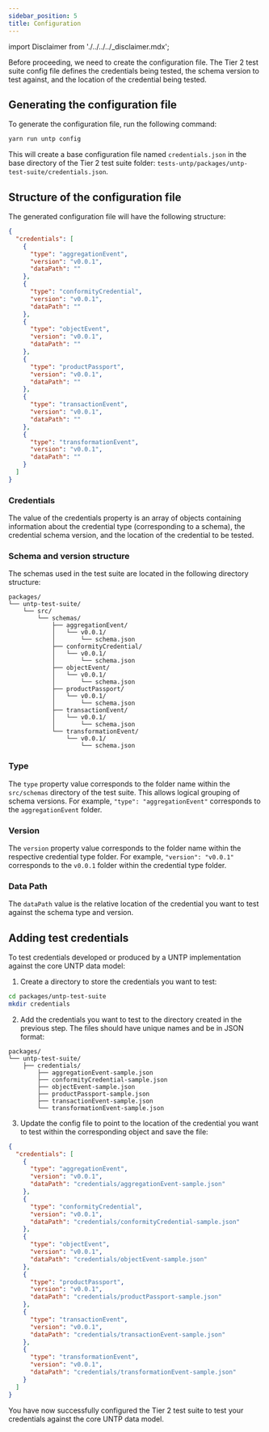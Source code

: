 ```yaml
---
sidebar_position: 5
title: Configuration
---
```


import Disclaimer from './../../../\_disclaimer.mdx';

<Disclaimer />

Before proceeding, we need to create the configuration file. The Tier 2 test suite config file defines the credentials being tested, the schema version to test against, and the location of the credential being tested.

## Generating the configuration file

To generate the configuration file, run the following command:

```bash
yarn run untp config
```

This will create a base configuration file named `credentials.json` in the base directory of the Tier 2 test suite folder: `tests-untp/packages/untp-test-suite/credentials.json`.

## Structure of the configuration file

The generated configuration file will have the following structure:

```json
{
  "credentials": [
    {
      "type": "aggregationEvent",
      "version": "v0.0.1",
      "dataPath": ""
    },
    {
      "type": "conformityCredential",
      "version": "v0.0.1",
      "dataPath": ""
    },
    {
      "type": "objectEvent",
      "version": "v0.0.1",
      "dataPath": ""
    },
    {
      "type": "productPassport",
      "version": "v0.0.1",
      "dataPath": ""
    },
    {
      "type": "transactionEvent",
      "version": "v0.0.1",
      "dataPath": ""
    },
    {
      "type": "transformationEvent",
      "version": "v0.0.1",
      "dataPath": ""
    }
  ]
}
```

### Credentials
The value of the credentials property is an array of objects containing information about the credential type (corresponding to a schema), the credential schema version, and the location of the credential to be tested.

### Schema and version structure

The schemas used in the test suite are located in the following directory structure:

```
packages/
└── untp-test-suite/
    └── src/
        └── schemas/
            ├── aggregationEvent/
            │   └── v0.0.1/
            │       └── schema.json
            ├── conformityCredential/
            │   └── v0.0.1/
            │       └── schema.json
            ├── objectEvent/
            │   └── v0.0.1/
            │       └── schema.json
            ├── productPassport/
            │   └── v0.0.1/
            │       └── schema.json
            ├── transactionEvent/
            │   └── v0.0.1/
            │       └── schema.json
            └── transformationEvent/
                └── v0.0.1/
                    └── schema.json
```

### Type
The `type` property value corresponds to the folder name within the `src/schemas` directory of the test suite. This allows logical grouping of schema versions. For example, `"type": "aggregationEvent"` corresponds to the `aggregationEvent` folder.

### Version
The `version` property value corresponds to the folder name within the respective credential type folder. For example, `"version": "v0.0.1"` corresponds to the `v0.0.1` folder within the credential type folder.

### Data Path

The `dataPath` value is the relative location of the credential you want to test against the schema type and version.

## Adding test credentials

To test credentials developed or produced by a UNTP implementation against the core UNTP data model:

1. Create a directory to store the credentials you want to test:

```bash
cd packages/untp-test-suite
mkdir credentials
```

2. Add the credentials you want to test to the directory created in the previous step. The files should have unique names and be in JSON format:

```
packages/
└── untp-test-suite/
    ├── credentials/
        ├── aggregationEvent-sample.json
        ├── conformityCredential-sample.json
        ├── objectEvent-sample.json
        ├── productPassport-sample.json
        ├── transactionEvent-sample.json
        └── transformationEvent-sample.json
```

3. Update the config file to point to the location of the credential you want to test within the corresponding object and save the file:

```json
{
  "credentials": [
    {
      "type": "aggregationEvent",
      "version": "v0.0.1",
      "dataPath": "credentials/aggregationEvent-sample.json"
    },
    {
      "type": "conformityCredential",
      "version": "v0.0.1",
      "dataPath": "credentials/conformityCredential-sample.json"
    },
    {
      "type": "objectEvent",
      "version": "v0.0.1",
      "dataPath": "credentials/objectEvent-sample.json"
    },
    {
      "type": "productPassport",
      "version": "v0.0.1",
      "dataPath": "credentials/productPassport-sample.json"
    },
    {
      "type": "transactionEvent",
      "version": "v0.0.1",
      "dataPath": "credentials/transactionEvent-sample.json"
    },
    {
      "type": "transformationEvent",
      "version": "v0.0.1",
      "dataPath": "credentials/transformationEvent-sample.json"
    }
  ]
}
```

You have now successfully configured the Tier 2 test suite to test your credentials against the core UNTP data model.